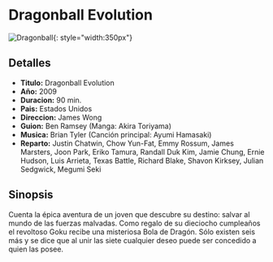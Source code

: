 # Dragonball Evolution

![Dragonball](/img/dragoncacas.jpg){: style="width:350px"}

## Detalles

* **Titulo:** Dragonball Evolution
* **Año:** 2009
* **Duracion:** 90 min.
* **Pais:** Estados Unidos
* **Direccion:** James Wong
* **Guion:** Ben Ramsey (Manga: Akira Toriyama)
* **Musica:** Brian Tyler (Canción principal: Ayumi Hamasaki)
* **Reparto:** Justin Chatwin, Chow Yun-Fat, Emmy Rossum, James Marsters, Joon Park, Eriko Tamura, Randall Duk Kim, Jamie Chung, Ernie Hudson, Luis Arrieta, Texas Battle, Richard Blake, Shavon Kirksey, Julian Sedgwick, Megumi Seki

## Sinopsis

Cuenta la épica aventura de un joven que descubre su destino: salvar al mundo de las fuerzas malvadas. Como regalo de su dieciocho cumpleaños el revoltoso Goku recibe una misteriosa Bola de Dragón. Sólo existen seis más y se dice que al unir las siete cualquier deseo puede ser concedido a quien las posee.